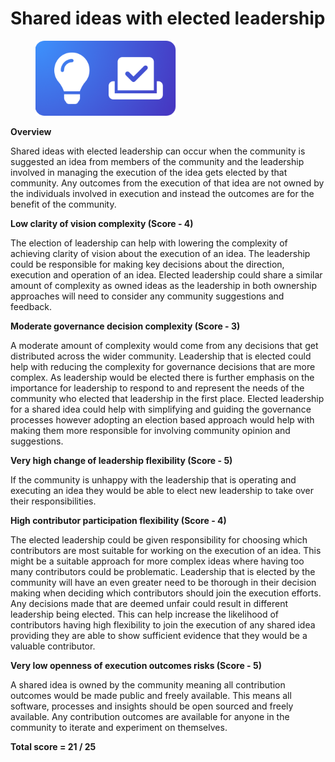 # Shared ideas with elected leadership

<div align="left">

<figure><img src="../../.gitbook/assets/shared-idea-with-elected-leadership.png" alt="" width="225"><figcaption></figcaption></figure>

</div>



**Overview**

Shared ideas with elected leadership can occur when the community is suggested an idea from members of the community and the leadership involved in managing the execution of the idea gets elected by that community. Any outcomes from the execution of that idea are not owned by the individuals involved in execution and instead the outcomes are for the benefit of the community.



**Low clarity of vision complexity (Score - 4)**

The election of leadership can help with lowering the complexity of achieving clarity of vision about the execution of an idea. The leadership could be responsible for making key decisions about the direction, execution and operation of an idea. Elected leadership could share a similar amount of complexity as owned ideas as the leadership in both ownership approaches will need to consider any community suggestions and feedback.



**Moderate governance decision complexity (Score - 3)**

A moderate amount of complexity would come from any decisions that get distributed across the wider community. Leadership that is elected could help with reducing the complexity for governance decisions that are more complex. As leadership would be elected there is further emphasis on the importance for leadership to respond to and represent the needs of the community who elected that leadership in the first place. Elected leadership for a shared idea could help with simplifying and guiding the governance processes however adopting an election based approach would help with making them more responsible for involving community opinion and suggestions.



**Very high change of leadership flexibility (Score - 5)**

If the community is unhappy with the leadership that is operating and executing an idea they would be able to elect new leadership to take over their responsibilities.



**High contributor participation flexibility (Score - 4)**

The elected leadership could be given responsibility for choosing which contributors are most suitable for working on the execution of an idea. This might be a suitable approach for more complex ideas where having too many contributors could be problematic. Leadership that is elected by the community will have an even greater need to be thorough in their decision making when deciding which contributors should join the execution efforts. Any decisions made that are deemed unfair could result in different leadership being elected. This can help increase the likelihood of contributors having high flexibility to join the execution of any shared idea providing they are able to show sufficient evidence that they would be a valuable contributor.



**Very low openness of execution outcomes risks (Score - 5)**

A shared idea is owned by the community meaning all contribution outcomes would be made public and freely available. This means all software, processes and insights should be open sourced and freely available. Any contribution outcomes are available for anyone in the community to iterate and experiment on themselves.



**Total score = 21 / 25**
